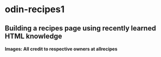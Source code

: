 # odin-recipes1
## Building a recipes page using recently learned HTML knowledge

#### Images: All credit to respective owners at allrecipes